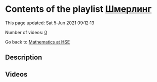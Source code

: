 # Contents of the playlist [Шмерлинг](https://www.youtube.com/playlist?list=PLq3E5oubNNoCOmM2JuY5VKY1cxWlB-b-6)

This page updated: Sat 5 Jun 2021 09:12:13

Number of videos: [0](#videos)

Go back to [Mathematics at HSE](../README.md)

## Description



## Videos


